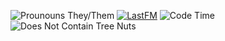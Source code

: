 ![Prounouns They/Them](https://img.shields.io/static/v1?label=pronouns&message=they/them&color=511c92&style=for-the-badge) [![LastFM](https://badges.lastfm.workers.dev/last-played?user=kaitiggy&style=for-the-badge&color=511c92)](https://last.fm/user/kaitiggy) ![Code Time](https://img.shields.io/endpoint?style=for-the-badge&url=https://codetime-api.datreks.com/badge/1896?logoColor=white%26project=%26recentMS=0%26showProject=false&color=511c92) ![Does Not Contain Tree Nuts](https://img.shields.io/static/v1?label=does%20not%20contain&message=tree%20nuts&color=7a80ff&style=for-the-badge)
